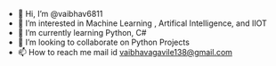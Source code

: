 - 👋 Hi, I’m @vaibhav6811
- 👀 I’m interested in Machine Learning , Artifical Intelligence, and IIOT
- 🌱 I’m currently learning Python, C#
- 💞️ I’m looking to collaborate on Python Projects
- 📫 How to reach me mail id vaibhavagavile138@gmail.com

<!---
vaibhav6811/vaibhav6811 is a ✨ special ✨ repository because its `README.md` (this file) appears on your GitHub profile.
You can click the Preview link to take a look at your changes.
--->
